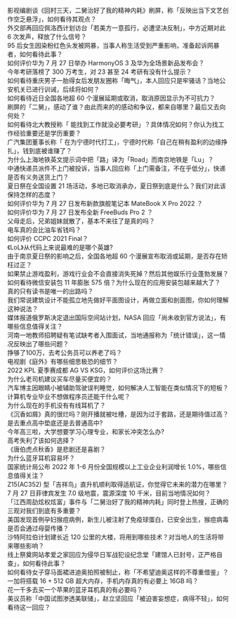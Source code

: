 影视编剧谈《回村三天，二舅治好了我的精神内耗》刷屏，称「反映出当下文艺创作空乏悬浮」，如何看待其观点？  
外交部再回应佩洛西计划访台「若美方一意孤行，必遭坚决反制」，中方近期对此 6 次发声，释放了什么信号？  
95 后女生因染粉红色头发被网暴，当事人称生活受到严重影响，准备起诉网暴者，如何看待此事？  
如何评价华为 7 月 27 日举办 HarmonyOS 3 及华为全场景新品发布会？  
今年考研落榜了 300 万考生，对 23 甚至 24 考研有没有什么提示？  
如何看待重庆男子一胎得女后发朋友圈称「晦气」，本人回应只是牢骚话？当地公安机关已进行训诫，后续将如何？  
如何看待近日全国各地超 60 个漫展延期或取消，取消原因显示为不可抗力？  
刷屏的「二舅」，感动了谁？由此而来的的感动和争议，都来自哪里？最后又去向何处？  
如何看待北大教授称「 能找到工作就没必要考研」？具体情况如何？你认为找工作经验重要还是学历重要？  
广汽集团董事长称「 在为宁德时代打工」，宁德时代称「自己在稍有盈利的边缘挣扎」，钱到底被谁赚了？  
为什么上海地铁英文提示词中把「路」译为「Road」而南京地铁是「Lu」？  
中通快递员派件不上门被投诉，当事人回应称「上门需备注，不在乎低分」，快递是否有义务送货上门？  
夏日祭在全国设置 21 场活动，多地已取消承办，夏日祭到底是什么？我们对此该保持怎样的态度？  
如何评价华为 7 月 27 日发布新款旗舰笔记本 MateBook X Pro 2022 ？  
如何评价华为 7 月 27 日发布全新 FreeBuds Pro 2 ？  
父母走后，兄弟姐妹就散了，基本不来往了是真的吗？  
电车真的会比油车省钱吗？  
如何评价 CCPC 2021 Final？  
《LoL》从代码上来说最难的是哪个英雄?  
由于南京夏日祭的影响之后，全国各地超 60 个漫展宣布取消或延期，是否存在矫枉过正？  
如果禁止游戏盈利，游戏行业会不会直接消失死掉？然后其他娱乐行业蓬勃发展？  
如何看待微信安装包 11 年膨胀 575 倍？为什么现在的应用安装包越来越大了？  
真的只有读书是唯一的出路吗？  
我们常说建筑设计不能孤立地先做好平面图设计，再做立面和剖面图，你如何理解这种说法？  
媒体报道俄罗斯决定退出国际空间站计划，NASA 回应「尚未收到官方说法」，有哪些信息值得关注？  
河南一地教师招聘疑有笔试缺考者入围面试，当地通报称为「统计错误」，这一情况反映出了哪些问题？  
挣够了100万，去考公务员可以养老了吗？  
电视剧《庭外》有哪些细思极恐的细节？  
2022 KPL 夏季赛成都 AG VS KSG，如何评价这场比赛？  
为什么老司机建议买车尽量买便宜的？  
汽车博主因眼睛小被辅助驾驶误判睡觉，如何解决人工智能在类似情况下的短板？  
计算机专业毕业不想做程序员还能干什么呢？  
为什么现在的手机没有有线耳机了？  
《沉香如屑》真的很烂吗？刚开播就被吐槽，是因为过于套路，还是期待值过高？  
是去重点高中垫底还是去普通高中?  
今年高三啦，大学想要学习心理专业，和家长冲突怎么办?  
高考失利了该如何选择？  
《唐伯虎点秋香》是悲剧还是喜剧？  
为什么蓝牙耳机容易坏？  
国家统计局公布 2022 年 1-6 月份全国规模以上工业企业利润增长 1.0%，哪些信息值得关注？  
Z15(AC352) 型「吉祥鸟」直升机顺利取得适航证，你觉得它未来的潜力在哪里？  
7 月 27 日菲律宾发生 7.0 级地震，震源深度 10 千米，目前当地情况如何？  
「江西周劼炫权炫富」事件与「二舅治好了我的精神内耗」同时登上热搜，正确的三观对我们到底有多重要？  
美国发现首例孕妇猴痘病例，新生儿被注射了免疫球蛋白，已安全出生，猴痘病毒是否会通过母婴传播？  
沙特阿拉伯计划建长近 120 公里的大楼，将用到哪些技术？对当地人的生活将带来哪些影响？  
线上祭奠网站孝爱之家回应为侵华日军战犯设纪念堂「建馆人已封号，正严格自查」，如何看待此事？  
如何看待女子穿马面裙进迪奥拍照被制止，称「不希望迪奥这样的不尊重借鉴」？  
一加将搭载 16 + 512 GB 超大内存，手机内存真的有必要上 16GB 吗？  
花一千多去买一个苹果的蓝牙耳机真的有必要吗？  
美议员称「中国试图渗透美联储」，赵立坚回应「被迫害妄想症，病得不轻」，如何看待这一回应？  
